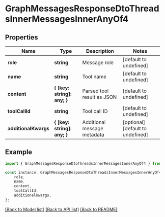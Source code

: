 # GraphMessagesResponseDtoThreadsInnerMessagesInnerAnyOf4


## Properties

Name | Type | Description | Notes
------------ | ------------- | ------------- | -------------
**role** | **string** | Message role | [default to undefined]
**name** | **string** | Tool name | [default to undefined]
**content** | **{ [key: string]: any; }** | Parsed tool result as JSON | [default to undefined]
**toolCallId** | **string** | Tool call ID | [default to undefined]
**additionalKwargs** | **{ [key: string]: any; }** | Additional message metadata | [optional] [default to undefined]

## Example

```typescript
import { GraphMessagesResponseDtoThreadsInnerMessagesInnerAnyOf4 } from './api';

const instance: GraphMessagesResponseDtoThreadsInnerMessagesInnerAnyOf4 = {
    role,
    name,
    content,
    toolCallId,
    additionalKwargs,
};
```

[[Back to Model list]](../README.md#documentation-for-models) [[Back to API list]](../README.md#documentation-for-api-endpoints) [[Back to README]](../README.md)
